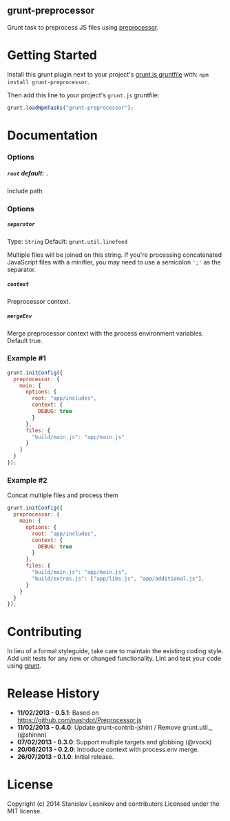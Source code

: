 grunt-preprocessor
------------------

Grunt task to preprocess JS files using [preprocessor](https://github.com/nashdot/Preprocessor.js).

Getting Started
===============

Install this grunt plugin next to your project's [grunt.js gruntfile][getting_started] with: `npm install grunt-preprocessor`.

Then add this line to your project's `grunt.js` gruntfile:

```javascript
grunt.loadNpmTasks("grunt-preprocessor");
```

[getting_started]: https://github.com/gruntjs/grunt/wiki/Getting-started
[grunt]: http://gruntjs.com

Documentation
=============

### Options

##### `root` _default_: `.`
Include path

### Options

##### `separator`
Type: `String`
Default: `grunt.util.linefeed`

Multiple files will be joined on this string. If you're processing concatenated JavaScript files with a minifier, you may need to use a semicolon `';'` as the separator.

##### `context`
Preprocessor context.

##### `mergeEnv`
Merge preprocessor context with the process environment variables. Default true.

### Example #1

```javascript
grunt.initConfig({
  preprocessor: {
    main: {
      options: {
        root: "app/includes",
        context: {
          DEBUG: true
        }
      },
      files: {
        "build/main.js": "app/main.js"
      }
    }
  }
});
```

### Example #2
Concat multiple files and process them

```javascript
grunt.initConfig({
  preprocessor: {
    main: {
      options: {
        root: "app/includes",
        context: {
          DEBUG: true
        }
      },
      files: {
        "build/main.js": "app/main.js",
        "build/extras.js": ["app/libs.js", "app/additional.js"],
      }
    }
  }
});
```

Contributing
============

In lieu of a formal styleguide, take care to maintain the existing coding style. Add unit tests for any new or changed functionality. Lint and test your code using [grunt][grunt].

Release History
===============
*   __11/02/2013 - 0.5.1__: Based on https://github.com/nashdot/Preprocessor.js
*   __11/02/2013 - 0.4.0__: Update grunt-contrib-jshint / Remove grunt.util._ (@shinnn)
*   __07/02/2013 - 0.3.0__: Support multiple targets and globbing (@rvock)
*   __20/08/2013 - 0.2.0__: Introduce context with process.env merge.
*   __26/07/2013 - 0.1.0__: Initial release.

License
=======

Copyright (c) 2014 Stanislav Lesnikov and contributors
Licensed under the MIT license.
